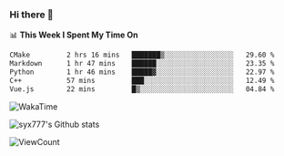 ### Hi there 👋

<!--
**syx777/syx777** is a ✨ _special_ ✨ repository because its `README.md` (this file) appears on your GitHub profile.

Here are some ideas to get you started:

- 🔭 I’m currently working on ...
- 🌱 I’m currently learning ...
- 👯 I’m looking to collaborate on ...
- 🤔 I’m looking for help with ...
- 💬 Ask me about ...
- 📫 How to reach me: ...
- 😄 Pronouns: ...
- ⚡ Fun fact: ...
-->
📊 **This Week I Spent My Time On** 
<!--START_SECTION:waka-->

```txt
CMake         2 hrs 16 mins   ███████▒░░░░░░░░░░░░░░░░░   29.60 %
Markdown      1 hr 47 mins    ██████░░░░░░░░░░░░░░░░░░░   23.35 %
Python        1 hr 46 mins    █████▓░░░░░░░░░░░░░░░░░░░   22.97 %
C++           57 mins         ███░░░░░░░░░░░░░░░░░░░░░░   12.49 %
Vue.js        22 mins         █▒░░░░░░░░░░░░░░░░░░░░░░░   04.84 %
```
![WakaTime](https://wakatime.com/badge/user/{syx777}.svg)
<!--END_SECTION:waka-->

![syx777's Github stats](https://github-readme-stats.vercel.app/api?username=syx777&show_icons=true)

![ViewCount](https://views.whatilearened.today/views/github/syx777/syx777.svg?cache=remove)
